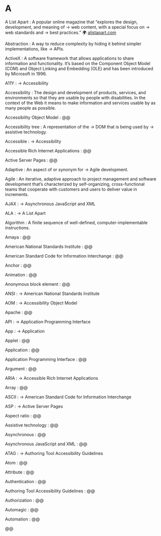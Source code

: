 # A

A List Apart
: A popular online magazine that “explores the design, development, and meaning of → web content, with a special focus on → web standards and → best practices.” 🌍 [alistapart.com](https://alistapart.com/)

Abstraction
: A way to reduce complexity by hiding it behind simpler implementations, like → APIs.

ActiveX
: A software framework that allows applications to share information and functionality. It’s based on the Component Object Model (COM) and Object Linking and Embedding (OLE) and has been introduced by Microsoft in 1996.

A11Y
: → Accessibility

Accessibility
: The design and development of products, services, and environments so that they are usable by people with disabilities. In the context of the Web it means to make information and services usable by as many people as possible.

Accessibility Object Model
: @@

Accessibility tree
: A representation of the → DOM that is being used by → assistive technology.

Accessible
: → Accessibility

Accessible Rich Internet Applications
: @@

Active Server Pages
: @@

Adaptive
: An aspect of or synonym for → Agile development.

Agile
: An iterative, adaptive approach to project management and software development that’s characterized by self-organizing, cross-functional teams that cooperate with customers and users to deliver value in increments.

AJAX
: → Asynchronous JavaScript and XML

ALA
: → A List Apart

Algorithm
: A finite sequence of well-defined, computer-implementable instructions.

Amaya
: @@

American National Standards Institute
: @@

American Standard Code for Information Interchange
: @@

Anchor
: @@

Animation
: @@

Anonymous block element
: @@

ANSI
: → American National Standards Institute

AOM
: → Accessibility Object Model

Apache
: @@

API
: → Application Programming Interface

App
: → Application

Applet
: @@

Application
: @@

Application Programming Interface
: @@

Argument
: @@

ARIA
: → Accessible Rich Internet Applications

Array
: @@

ASCII
: → American Standard Code for Information Interchange

ASP
: → Active Server Pages

Aspect ratio
: @@

Assistive technology
: @@

Asynchronous
: @@

Asynchronous JavaScript and XML
: @@

ATAG
: → Authoring Tool Accessibility Guidelines

Atom
: @@

Attribute
: @@

Authentication
: @@

Authoring Tool Accessibility Guidelines
: @@

Authorization
: @@

Automagic
: @@

Automation
: @@

@@